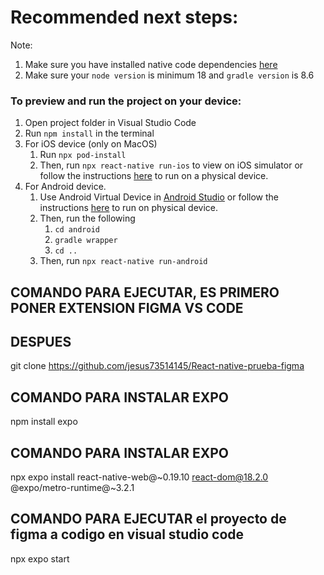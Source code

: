 # Recommended next steps:
Note: 
1. Make sure you have installed native code dependencies [here](https://reactnative.dev/docs/environment-setup#installing-dependencies)
2. Make sure your `node version` is minimum 18 and `gradle version` is 8.6

### To preview and run the project on your device:
1. Open project folder in Visual Studio Code
2. Run  `npm install`  in the terminal
3. For iOS device (only on MacOS)
    1. Run `npx pod-install`
    2. Then, run `npx react-native run-ios` to view on iOS simulator or follow the instructions [here](https://reactnative.dev/docs/running-on-device#running-your-app-on-ios-devices) to run on a physical device.
4. For Android device.
    1. Use Android Virtual Device in [Android Studio](https://developer.android.com/studio/index.html) or follow the instructions [here](https://reactnative.dev/docs/running-on-device#running-your-app-on-android-devices) to run on physical device.
    2. Then, run the following
        1. `cd android`
        2. `gradle wrapper`
        3.  `cd ..`
    3. Then, run `npx react-native run-android`




## COMANDO PARA EJECUTAR, ES PRIMERO PONER EXTENSION FIGMA VS CODE

## DESPUES 

git clone https://github.com/jesus73514145/React-native-prueba-figma

## COMANDO PARA INSTALAR EXPO

npm install expo

## COMANDO PARA INSTALAR EXPO

npx expo install react-native-web@~0.19.10 react-dom@18.2.0 @expo/metro-runtime@~3.2.1

## COMANDO PARA EJECUTAR el proyecto de figma a codigo en visual studio code

npx expo start